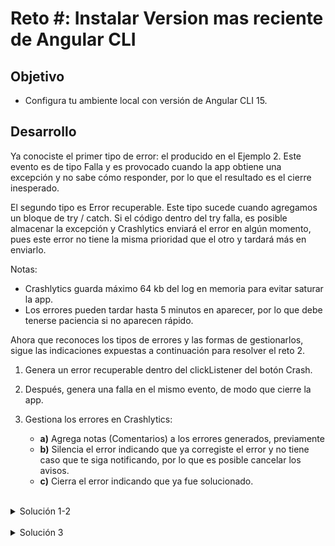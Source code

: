 # Reto #: Instalar Version mas reciente de Angular CLI

## Objetivo

- Configura tu ambiente local con versión de Angular CLI 15.

## Desarrollo

Ya conociste el primer tipo de error: el producido en el Ejemplo 2. Este evento es de tipo Falla y es provocado cuando la app obtiene una excepción y no sabe cómo responder, por lo que el resultado es el cierre inesperado. 

El segundo tipo es Error recuperable. Este tipo sucede cuando agregamos un bloque de try / catch. Si el código dentro del try falla, es posible almacenar la excepción y Crashlytics enviará el error en algún momento, pues este error no tiene la misma prioridad que el otro y tardará más en enviarlo.

Notas: 
- Crashlytics guarda máximo 64 kb del log en memoria para evitar saturar la app.
- Los errores pueden tardar hasta 5 minutos en aparecer, por lo que debe tenerse paciencia si no aparecen rápido.

Ahora que reconoces los tipos de errores y las formas de gestionarlos, sigue las indicaciones expuestas a continuación para resolver el reto 2.

1. Genera un error recuperable dentro del clickListener del botón Crash.
2. Después, genera una falla en el mismo evento, de modo que cierre la app.
3. Gestiona los errores en Crashlytics:
    - **a)** Agrega notas (Comentarios) a los errores generados, previamente
    - **b)** Silencia el error indicando que ya corregiste el error y no tiene caso que te siga notificando, por lo que es posible cancelar los avisos.
    - **c)** Cierra el error indicando que ya fue solucionado.

    </br>

<details>
    <summary>Solución 1-2</summary>
    
  ```kotlin
  binding.btnCrash.setOnClickListener {
  //1
    try {
        Log.e(TAG, "handleClick: " + 0 / 0)
    } catch (e: Exception) {
        FirebaseCrashlytics.getInstance().recordException(e)
    }
  //2
    throw RuntimeException("Test Crash") // Force a crash
  }
  ```
</details>

  </br>

<details>
  <summary>Solución 3</summary>
a)
    <img src="assets/01.png" width="50%"/>

b)
    <img src="assets/02.png" width="50%"/>
    
c)
    <img src="assets/03.png" width="50%"/>
</details>

</br>
